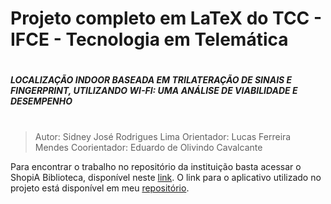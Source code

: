 # Projeto completo em LaTeX do TCC - IFCE - Tecnologia em Telemática

#
#

##### LOCALIZAÇÃO INDOOR BASEADA EM TRILATERAÇÃO DE SINAIS E FINGERPRINT, UTILIZANDO WI-FI: UMA ANÁLISE DE VIABILIDADE E DESEMPENHO

#
#

> Autor: Sidney José Rodrigues Lima
> Orientador: Lucas Ferreira Mendes
> Coorientador: Eduardo de Olivindo Cavalcante

Para encontrar o trabalho no repositório da instituição basta acessar o ShopiA Biblioteca, disponível neste [link](http://biblioteca.ifce.edu.br/).
O link para o aplicativo utilizado no projeto está disponível em meu [repositório](https://github.com/sidaoswat/pot-scan).